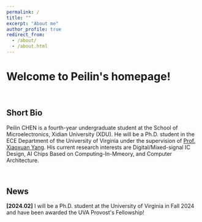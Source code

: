 ```yaml
---
permalink: /
title: ""
excerpt: "About me"
author_profile: true
redirect_from: 
  - /about/
  - /about.html
---
```


# Welcome to Peilin's homepage!

&emsp;

## Short Bio

Peilin CHEN is a fourth-year undergraduate student at the School of Microelectronics, Xidian University (XDU). He will be a Ph.D. student in the ECE Department of the University of Virginia under the supervision of [Prof. Xiaoxuan Yang](https://xiaoxuan-yang.github.io/index.html). His current research interests are Digital/Mixed-signal IC Design, AI Chips Based on Computing-In-Mmeory, and Computer Architecture.

&emsp;

## News

**[2024.02]** I will be a Ph.D. student at the University of Virginia in Fall 2024 and have been awarded the UVA Provost's Fellowship!





